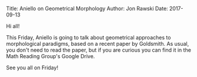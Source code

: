 Title: Aniello on Geometrical Morphology
Author: Jon Rawski
Date: 2017-09-13

Hi all!

This Friday, Aniello is going to talk about geometrical approaches to morphological paradigms,
based on a recent paper by Goldsmith.
As usual, you don't need to read the paper, but if you are curious you can find it in the Math Reading Group's Google Drive.

See you all on Friday!